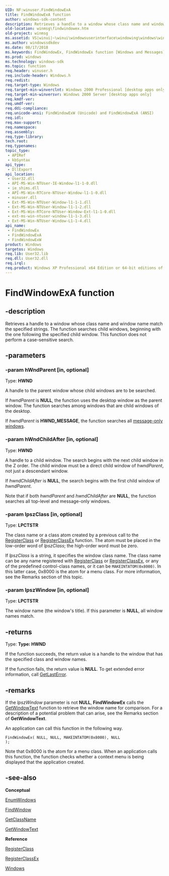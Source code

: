 ```yaml
---
UID: NF:winuser.FindWindowExA
title: FindWindowExA function
author: windows-sdk-content
description: Retrieves a handle to a window whose class name and window name match the specified strings. The function searches child windows, beginning with the one following the specified child window. This function does not perform a case-sensitive search.
old-location: winmsg\findwindowex.htm
old-project: winmsg
ms.assetid: VS|winui|~\winui\windowsuserinterface\windowing\windows\windowreference\windowfunctions\findwindowex.htm
ms.author: windowssdkdev
ms.date: 08/17/2018
ms.keywords: FindWindowEx, FindWindowEx function [Windows and Messages], FindWindowExA, FindWindowExW, _win32_FindWindowEx, _win32_findwindowex_cpp, winmsg.findwindowex, winui._win32_findwindowex, winuser/FindWindowEx, winuser/FindWindowExA, winuser/FindWindowExW
ms.prod: windows
ms.technology: windows-sdk
ms.topic: function
req.header: winuser.h
req.include-header: Windows.h
req.redist: 
req.target-type: Windows
req.target-min-winverclnt: Windows 2000 Professional [desktop apps only]
req.target-min-winversvr: Windows 2000 Server [desktop apps only]
req.kmdf-ver: 
req.umdf-ver: 
req.ddi-compliance: 
req.unicode-ansi: FindWindowExW (Unicode) and FindWindowExA (ANSI)
req.idl: 
req.max-support: 
req.namespace: 
req.assembly: 
req.type-library: 
tech.root: 
req.typenames: 
topic_type:
 - APIRef
 - kbSyntax
api_type:
 - DllExport
api_location:
 - User32.dll
 - API-MS-Win-NTUser-IE-Window-l1-1-0.dll
 - ie_shims.dll
 - API-MS-Win-RTCore-NTUser-Window-l1-1-0.dll
 - minuser.dll
 - Ext-MS-Win-NTUser-Window-l1-1-1.dll
 - Ext-MS-Win-NTUser-Window-l1-1-2.dll
 - Ext-MS-Win-RTCore-NTUser-Window-Ext-l1-1-0.dll
 - ext-ms-win-ntuser-window-l1-1-3.dll
 - Ext-MS-Win-NTUser-Window-L1-1-4.dll
api_name:
 - FindWindowEx
 - FindWindowExA
 - FindWindowExW
product: Windows
targetos: Windows
req.lib: User32.lib
req.dll: User32.dll
req.irql: 
req.product: Windows XP Professional x64 Edition or 64-bit editions of     Windows Server 2003
---
```


# FindWindowExA function


## -description


Retrieves a handle to a window whose class name and window name match the specified strings. The function searches child windows, beginning with the one following the specified child window. This function does not perform a case-sensitive search. 


## -parameters




### -param hWndParent [in, optional]

Type: <b>HWND</b>

A handle to the parent window whose child windows are to be searched.

If <i>hwndParent</i> is <b>NULL</b>, the function uses the desktop window as the parent window. The function searches among windows that are child windows of the desktop. 

If <i>hwndParent</i> is <b>HWND_MESSAGE</b>, the function searches all <a href="https://msdn.microsoft.com/en-us/library/ms632599(v=VS.85).aspx">message-only windows</a>. 


### -param hWndChildAfter [in, optional]

Type: <b>HWND</b>

A handle to a child window. The search begins with the next child window in the Z order. The child window must be a direct child window of <i>hwndParent</i>, not just a descendant window. 

If <i>hwndChildAfter</i> is <b>NULL</b>, the search begins with the first child window of <i>hwndParent</i>. 

Note that if both <i>hwndParent</i> and <i>hwndChildAfter</i> are <b>NULL</b>, the function searches all top-level and message-only windows. 


### -param lpszClass [in, optional]

Type: <b>LPCTSTR</b>

The class name or a class atom created by a previous call to the <a href="https://msdn.microsoft.com/en-us/library/ms633586(v=VS.85).aspx">RegisterClass</a> or <a href="https://msdn.microsoft.com/en-us/library/ms633587(v=VS.85).aspx">RegisterClassEx</a> function. The atom must be placed in the low-order word of <i>lpszClass</i>; the high-order word must be zero.

 If <i>lpszClass</i> is a string, it specifies the window class name. The class name can be any name registered with <a href="https://msdn.microsoft.com/en-us/library/ms633586(v=VS.85).aspx">RegisterClass</a> or <a href="https://msdn.microsoft.com/en-us/library/ms633587(v=VS.85).aspx">RegisterClassEx</a>, or any of the predefined control-class names, or it can be <code>MAKEINTATOM(0x8000)</code>. In this latter case, 0x8000 is the atom for a menu class. For more information, see the Remarks section of this topic.


### -param lpszWindow [in, optional]

Type: <b>LPCTSTR</b>

The window name (the window's title). If this parameter is <b>NULL</b>, all window names match. 


## -returns



Type: <strong>Type: <b>HWND</b>
</strong>

If the function succeeds, the return value is a handle to the window that has the specified class and window names.

If the function fails, the return value is <b>NULL</b>. To get extended error information, call <a href="https://msdn.microsoft.com/d852e148-985c-416f-a5a7-27b6914b45d4">GetLastError</a>. 




## -remarks



If the <i>lpszWindow</i> parameter is not <b>NULL</b>, <b>FindWindowEx</b> calls the <a href="https://msdn.microsoft.com/en-us/library/ms633520(v=VS.85).aspx">GetWindowText</a> function to retrieve the window name for comparison. For a description of a potential problem that can arise, see the Remarks section of <b>GetWindowText</b>.

An application can call this function in the following way.

<code>FindWindowEx( NULL, NULL, MAKEINTATOM(0x8000), NULL );</code>

Note that 0x8000 is the atom for a menu class. When an application calls this function, the function checks whether a context menu is being displayed that the application created.




## -see-also




<b>Conceptual</b>



<a href="https://msdn.microsoft.com/en-us/library/ms633497(v=VS.85).aspx">EnumWindows</a>



<a href="https://msdn.microsoft.com/en-us/library/ms633499(v=VS.85).aspx">FindWindow</a>



<a href="https://msdn.microsoft.com/en-us/library/ms633582(v=VS.85).aspx">GetClassName</a>



<a href="https://msdn.microsoft.com/en-us/library/ms633520(v=VS.85).aspx">GetWindowText</a>



<b>Reference</b>



<a href="https://msdn.microsoft.com/en-us/library/ms633586(v=VS.85).aspx">RegisterClass</a>



<a href="https://msdn.microsoft.com/en-us/library/ms633587(v=VS.85).aspx">RegisterClassEx</a>



<a href="https://msdn.microsoft.com/en-us/library/ms632595(v=VS.85).aspx">Windows</a>
 

 

